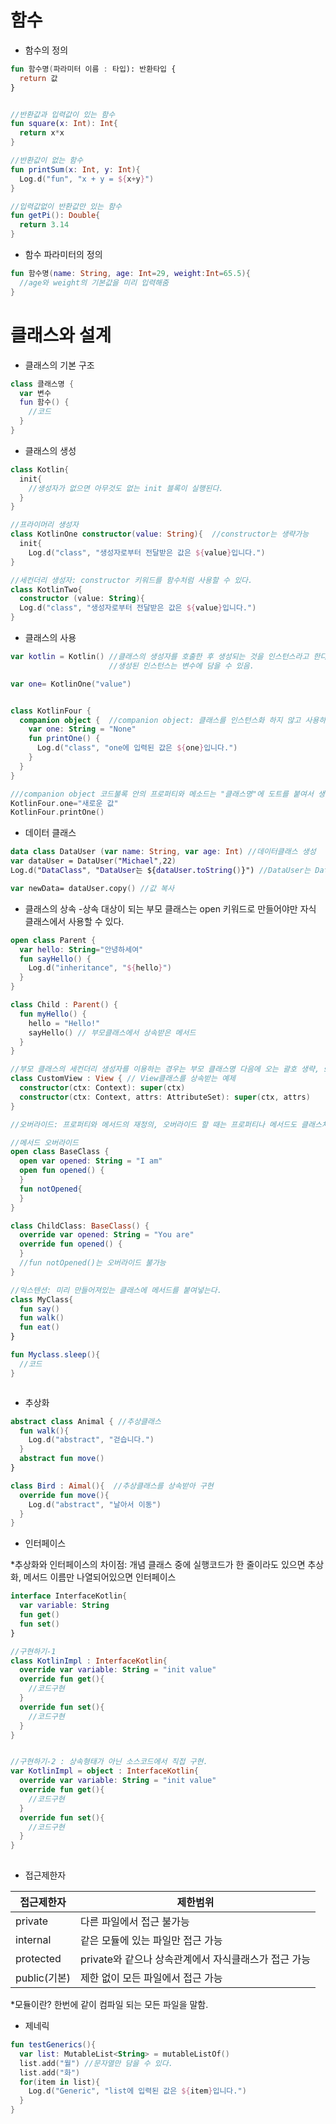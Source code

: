 # 함수
* 함수의 정의
```kotlin
fun 함수명(파라미터 이름 : 타입): 반환타입 {
  return 값
}


//반환값과 입력값이 있는 함수
fun square(x: Int): Int{
  return x*x
}

//반환값이 없는 함수
fun printSum(x: Int, y: Int){
  Log.d("fun", "x + y = ${x+y}")
}

//입력값없이 반환값만 있는 함수
fun getPi(): Double{
  return 3.14
}
```

* 함수 파라미터의 정의
```kotlin
fun 함수명(name: String, age: Int=29, weight:Int=65.5){
  //age와 weight의 기본값을 미리 입력해줌
}
```

# 클래스와 설계

* 클래스의 기본 구조
```kotlin
class 클래스명 {
  var 변수
  fun 함수() {
    //코드
  }
}  
```
* 클래스의 생성
```kotlin
class Kotlin{
  init{
    //생성자가 없으면 아무것도 없는 init 블록이 실행된다.
  }
}

//프라이머리 생성자
class KotlinOne constructor(value: String){  //constructor는 생략가능
  init{
    Log.d("class", "생성자로부터 전달받은 값은 ${value}입니다.")
}

//세컨더리 생성자: constructor 키워드를 함수처럼 사용할 수 있다.
class KotlinTwo{
  constructor (value: String){
  Log.d("class", "생성자로부터 전달받은 값은 ${value}입니다.")
}
```

* 클래스의 사용
```kotlin
var kotlin = Kotlin() //클래스의 생성자를 호출한 후 생성되는 것을 인스턴스라고 한다. 
                      //생성된 인스턴스는 변수에 담을 수 있음.

var one= KotlinOne("value")


class KotlinFour {
  companion object {  //companion object: 클래스를 인스턴스화 하지 않고 사용하기
    var one: String = "None"
    fun printOne() {
      Log.d("class", "one에 입력된 값은 ${one}입니다.")
    }
  }
} 

///companion object 코드불록 안의 프로퍼티와 메소드는 "클래스명"에 도트를 붙여서 생성자 없이 직접 호출가능
KotlinFour.one="새로운 값"
KotlinFour.printOne()
```

* 데이터 클래스

```kotlin
data class DataUser (var name: String, var age: Int) //데이터클래스 생성
var dataUser = DataUser("Michael",22)
Log.d("DataClass", "DataUser는 ${dataUser.toString()}") //DataUser는 DataUser(name=Michael, age=22)

var newData= dataUser.copy() //값 복사
```

* 클래스의 상속
-상속 대상이 되는 부모 클래스는 open 키워드로 만들어야만 자식 클래스에서 사용할 수 있다.
```kotlin
open class Parent {
  var hello: String="안녕하세여"
  fun sayHello() {
    Log.d("inheritance", "${hello}")
  }
}

class Child : Parent() {
  fun myHello() {
    hello = "Hello!"
    sayHello() // 부모클래스에서 상속받은 메서드
  }
}

//부모 클래스의 세컨더리 생성자를 이용하는 경우는 부모 클래스명 다음에 오는 괄호 생략, super() 사용
class CustomView : View { // View클래스를 상속받는 예제
  constructor(ctx: Context): super(ctx)
  constructor(ctx: Context, attrs: AttributeSet): super(ctx, attrs)
}

//오버라이드: 프로퍼티와 메서드의 재정의, 오버라이드 할 때는 프로퍼티나 메서드도 클래스처럼 앞에 open을 붙여야한다.

//메서드 오버라이드
open class BaseClass {
  open var opened: String = "I am"
  open fun opened() {
  }
  fun notOpened{
  }
}

class ChildClass: BaseClass() {
  override var opened: String = "You are"
  override fun opened() {
  }
  //fun notOpened()는 오버라이드 불가능
}

//익스텐션: 미리 만들어져있는 클래스에 메서드를 붙여넣는다.
class MyClass{
  fun say()
  fun walk()
  fun eat()
}

fun Myclass.sleep(){
  //코드
}



```
* 추상화
```kotlin
abstract class Animal { //추상클래스
  fun walk(){
    Log.d("abstract", "걷습니다.")
  }
  abstract fun move()
}

class Bird : Aimal(){  //추상클래스를 상속받아 구현
  override fun move(){
    Log.d("abstract", "날아서 이동")
  }
}
```

* 인터페이스

*추상화와 인터페이스의 차이점: 개념 클래스 중에 실행코드가 한 줄이라도 있으면 추상화, 메서드 이름만 나열되어있으면 인터페이스

```kotlin
interface InterfaceKotlin{
  var variable: String
  fun get()
  fun set()
}

//구현하기-1
class KotlinImpl : InterfaceKotlin{
  override var variable: String = "init value"
  override fun get(){
    //코드구현
  }
  override fun set(){
    //코드구현
  }
}


//구현하기-2 : 상속형태가 아닌 소스코드에서 직접 구현.
var KotlinImpl = object : InterfaceKotlin{
  override var variable: String = "init value"
  override fun get(){
    //코드구현
  }
  override fun set(){
    //코드구현
  }
}
  
```

* 접근제한자

|접근제한자|제한범위|
|---|-------------|
|private|다른 파일에서 접근 불가능|
|internal|같은 모듈에 있는 파일만 접근 가능|
|protected|private와 같으나 상속관계에서 자식클래스가 접근 가능|
|public(기본)|제한 없이 모든 파일에서 접근 가능|

*모듈이란? 한번에 같이 컴파일 되는 모든 파일을 말함.

* 제네릭
```kotlin
fun testGenerics(){
  var list: MutableList<String> = mutableListOf()
  list.add("월") //문자열만 담을 수 있다.
  list.add("화")
  for(item in list){
    Log.d("Generic", "list에 입력된 값은 ${item}입니다.")
  }
}

```
